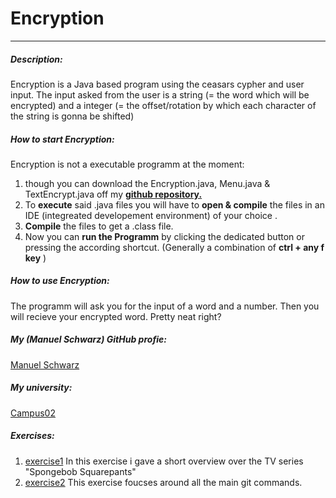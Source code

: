 # Encryption
***
##### Description:
Encryption is a Java based program using the ceasars cypher and user input. The input asked from the user is a string (= the word which will be encrypted) and a integer (= the offset/rotation  by which each character of the string is gonna be shifted)
##### How to start Encryption:
Encryption is not a executable programm at the moment:
1. though you can download the Encryption.java, Menu.java & TextEncrypt.java off my [**github repository.**](https://github.com/dermanuelschwarz/dermanuelschwarz)
2. To **execute** said .java files you will have to **open & compile** the files in an IDE (integreated developement environment) of your choice .
3. **Compile** the files to get a .class file. 
4. Now you can **run the Programm** by clicking the dedicated button or pressing the according shortcut. (Generally a combination of __ctrl + any f key__ )
##### How to use Encryption:
The programm will ask you for the input of a word and a number. Then you will recieve your encrypted word. Pretty neat right?
##### My (Manuel Schwarz) GitHub profie:
[Manuel Schwarz](https://github.com/manuelschwarzBSD)
##### My university:
[Campus02](https://www.campus02.at)
##### Exercises:
1. [exercise1](exercise1.md) In this exercise i gave a short overview over the TV series "Spongebob Squarepants"
2. [exercise2](exercise2.md) This exercise foucses around all the main git commands.